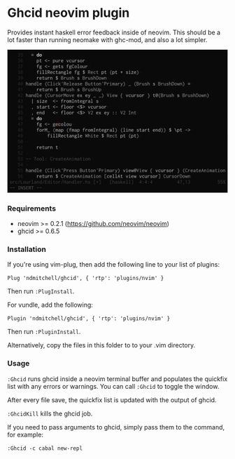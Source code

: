 # Ghcid neovim plugin

Provides instant haskell error feedback inside of neovim.
This should be a lot faster than running neomake with ghc-mod, and
also a lot simpler.

![Obligatory gif][1]

[1]: https://github.com/cloudhead/images/raw/master/neovim-ghcid.gif

### Requirements

  * neovim >= 0.2.1 (https://github.com/neovim/neovim)
  * ghcid >= 0.6.5

### Installation

If you're using vim-plug, then add the following line to your list of plugins:

    Plug 'ndmitchell/ghcid', { 'rtp': 'plugins/nvim' }

Then run `:PlugInstall`.

For vundle, add the following:

    Plugin 'ndmitchell/ghcid', { 'rtp': 'plugins/nvim' }

Then run `:PluginInstall`.

Alternatively, copy the files in this folder to to your .vim directory.

### Usage

`:Ghcid` runs ghcid inside a neovim terminal buffer and populates
the quickfix list with any errors or warnings. You can call `:Ghcid`
to toggle the window.

After every file save, the quickfix list is updated with the output
of ghcid.

`:GhcidKill` kills the ghcid job.

If you need to pass arguments to ghcid, simply pass them to the command, for
example:

    :Ghcid -c cabal new-repl

